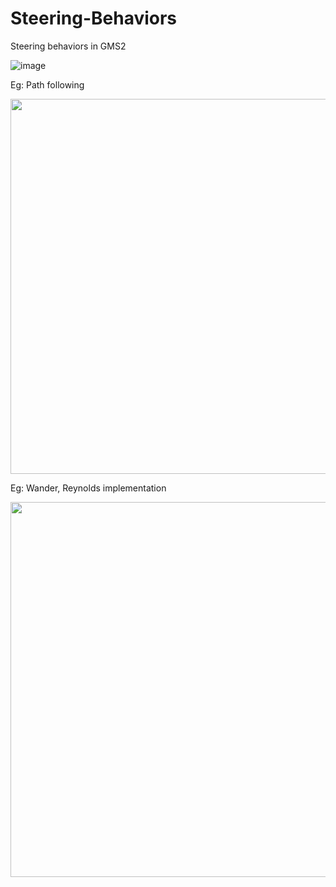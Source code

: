 # Steering-Behaviors

Steering behaviors in GMS2

![image](https://user-images.githubusercontent.com/75506292/206870127-2fc8f7d8-863e-4347-9afd-37c7db2e90d8.png)

Eg: Path following

<img src="https://user-images.githubusercontent.com/75506292/206870217-612b722e-b3dc-45ef-8b57-72cf006b72e1.png" width="600" height="auto" />

Eg: Wander, Reynolds implementation

<img src="https://user-images.githubusercontent.com/75506292/206870533-ce7d2399-019e-4afd-b3a9-f866b951c9fe.png" width="600" height="auto" />
